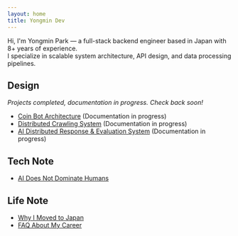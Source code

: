 ```yaml
---
layout: home
title: Yongmin Dev
---
```


Hi, I'm Yongmin Park — a full-stack backend engineer based in Japan with 8+ years of experience.  
I specialize in scalable system architecture, API design, and data processing pipelines.

## Design
*Projects completed, documentation in progress. Check back soon!*
- [Coin Bot Architecture](./design/coin-bot) (Documentation in progress)
- [Distributed Crawling System](./design/decentralized-crawling) (Documentation in progress)
- [AI Distributed Response & Evaluation System](./design/ai-evaluation-system) (Documentation in progress)

## Tech Note
- [AI Does Not Dominate Humans](./tech-note/AI_Amplification_Ideological_Reinforcement)

## Life Note
- [Why I Moved to Japan](./life-note/Why-I-Moved-to-Japan)
- [FAQ About My Career](./life-note/FAQ-About-My-Career)